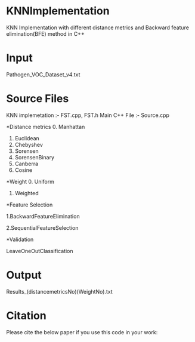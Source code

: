 # KNNImplementation
KNN Implementation with different distance metrics and Backward feature elimination(BFE) method in C++

# Input
Pathogen_VOC_Dataset_v4.txt

# Source Files
KNN implemetation :- FST.cpp, FST.h
Main C++ File :- Source.cpp

*Distance metrics
0. Manhattan
1. Euclidean
2. Chebyshev
3. Sorensen
4. SorensenBinary
5. Canberra
6. Cosine

*Weight
0. Uniform
1. Weighted

*Feature Selection

1.BackwardFeatureElimination

2.SequentialFeatureSelection

*Validation

LeaveOneOutClassification


# Output

Results_(distancemetricsNo)(WeightNo).txt


# Citation

Please cite the below paper if you use this code in your work:



